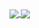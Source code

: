 
<a href="https://github.com/king101-bit/github-readme-stats">
  <img align="center" src="https://github-readme-stats.vercel.app/api?username=king101-bit&show_icons=true&theme=radical" />
</a>
<a href="https://github.com/king101-bit/Ayoba-Redesign">
  <img align="center" src="https://github-readme-stats.vercel.app/api/top-langs/?username=king101-bit&layout=compact" />
</a>
